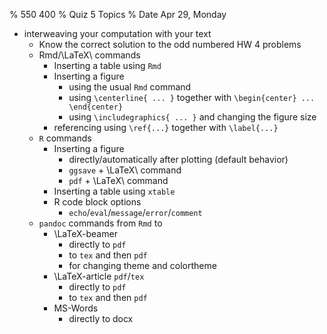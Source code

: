 % 550 400 
% Quiz 5 Topics 
% Date Apr 29, Monday


* interweaving your computation with your text
    * Know the correct solution to the odd numbered HW 4 problems
    * Rmd/\LaTeX\ commands 
        * Inserting a table using `Rmd` 
        * Inserting a figure 
            * using the usual `Rmd` command 
            * using `\centerline{ ... }` together with `\begin{center} ... \end{center}` 
            * using `\includegraphics{ ... }` and changing the figure size 
        * referencing using `\ref{...}` together with `\label{...}` 
    * `R` commands
        * Inserting a figure 
            * directly/automatically after plotting (default behavior)
            * `ggsave` + \LaTeX\ command 
            * `pdf` + \LaTeX\ command
        * Inserting a table using `xtable`
        * R code block options 
            * `echo`/`eval`/`message`/`error`/`comment`
    * `pandoc` commands from `Rmd` to 
        * \LaTeX\-beamer 
            * directly to `pdf`
            * to `tex` and then `pdf`
            * for changing theme and colortheme
        * \LaTeX\-article `pdf`/`tex`
            * directly to `pdf` 
            * to `tex` and then `pdf`
        * MS-Words
            * directly to docx
